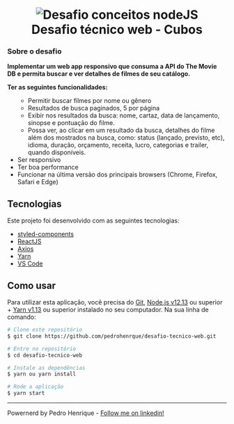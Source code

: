 <h1 align="center">
    <img alt="Desafio conceitos nodeJS" src="https://user-images.githubusercontent.com/54694186/81488859-318dd980-9245-11ea-89fa-ea50ff8c2e7d.png" />
    <br>
  Desafio técnico web - Cubos
</h1>

<h3 align="left">  Sobre o desafio</h3>

<p><strong>Implementar um web app responsivo que consuma a API do The Movie DB e permita buscar e ver detalhes de filmes de seu catálogo.</strong>

<strong> Ter as seguintes funcionalidades:</strong>

 <ul><ul>
<li>Permitir buscar filmes por nome ou gênero</li>
<li>Resultados de busca paginados, 5 por página</li>
 <li>Exibir nos resultados da busca: nome, cartaz, data de lançamento, sinopse e pontuação do filme.</li>
<li>Possa ver, ao clicar em um resultado da busca, detalhes do filme além dos mostrados na busca, como: status (lançado, previsto, etc), idioma, duração, orçamento, receita, lucro, categorias e trailer, quando disponíveis.</li></ul>
<li>Ser responsivo</li>
<li>Ter boa performance</li>
<li>Funcionar na última versão dos principais browsers (Chrome, Firefox, Safari e Edge)</li></ul>
</p>

## Tecnologias

Este projeto foi desenvolvido com as seguintes tecnologias:

- [styled-components]
- [ReactJS]
- [Axios]
- [Yarn]
- [VS Code][vc]

## Como usar

Para utilizar esta aplicação, você precisa do [Git](https://git-scm.com), [Node.js v12.13][nodejs] ou superior + [Yarn v1.13][yarn] ou superior instalado no seu computador. Na sua linha de comando:

```bash
# Clone este repositório
$ git clone https://github.com/pedrohenrque/desafio-tecnico-web.git

# Entre no repositório
$ cd desafio-tecnico-web

# Instale as dependências
$ yarn ou yarn install

# Rode a aplicação
$ yarn start


```

---

Powernerd by Pedro Henrique - [Follow me on linkedin!](https://www.linkedin.com/in/pedrohenrque/)

[nodejs]: https://nodejs.org/
[styled-components]: https://styled-components.com/
[reactjs]: https://pt-br.reactjs.org/
[react native]: https://reactnative.dev/
[axios]: https://github.com/axios/axios
[yarn]: https://yarnpkg.com/
[vc]: https://code.visualstudio.com/
[vceditconfig]: https://marketplace.visualstudio.com/items?itemName=EditorConfig.EditorConfig
[vceslint]: https://marketplace.visualstudio.com/items?itemName=dbaeumer.vscode-eslint
